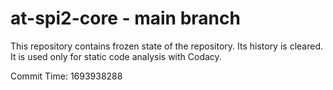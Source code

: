 # at-spi2-core - main branch

This repository contains frozen state of the repository.
Its history is cleared. It is used only for static code
analysis with Codacy.

Commit Time: 1693938288